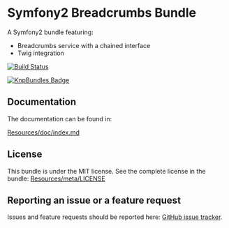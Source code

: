 Symfony2 Breadcrumbs Bundle
===========================

A Symfony2 bundle featuring:
- Breadcrumbs service with a chained interface
- Twig integration

[![Build Status](https://secure.travis-ci.org/nielskrijger/BreadcrumbsBundle.png?branch=master)](http://travis-ci.org/nielskrijger/BreadcrumbsBundle)

[![KnpBundles Badge](http://knpbundles.com/nielskrijger/BreadcrumbsBundle/badge)](http://knpbundles.com/nielskrijger/BreadcrumbsBundle)

Documentation
-------------

The documentation can be found in:

[Resources/doc/index.md](https://github.com/nielskrijger/BreadcrumbsBundle/blob/master/Resources/doc/index.md)

License
-------
This bundle is under the MIT license. See the complete license in the bundle: [Resources/meta/LICENSE](https://github.com/nielskrijger/BreadcrumbsBundle/blob/master/Resources/meta/LICENSE)

Reporting an issue or a feature request
---------------------------------------

Issues and feature requests should be reported here: [GitHub issue tracker](https://github.com/nielskrijger/BreadcrumbsBundle/issues).
